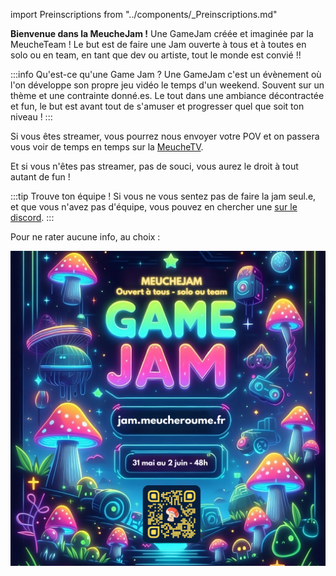 import Preinscriptions from "../components/_Preinscriptions.md"

**Bienvenue dans la MeucheJam !** Une GameJam créée et imaginée par la MeucheTeam ! Le but est de faire une Jam ouverte à tous et à toutes en solo ou en team, en tant que dev ou artiste, tout le monde est convié !!

:::info Qu'est-ce qu'une Game Jam ?
Une GameJam c'est un évènement où l'on développe son propre jeu vidéo le temps d'un weekend. Souvent sur un thème et une contrainte donné.es. Le tout dans une ambiance décontractée et fun, le but est avant tout de s'amuser et progresser quel que soit ton niveau !
:::

Si vous êtes streamer, vous pourrez nous envoyer votre POV et on passera vous voir de temps en temps sur la [MeucheTV](https://www.twitch.tv/meucheroume).

Et si vous n'êtes pas streamer, pas de souci, vous aurez le droit à tout autant de fun !

:::tip Trouve ton équipe !
Si vous ne vous sentez pas de faire la jam seul.e, et que vous n'avez pas d'équipe, vous pouvez en chercher une [sur le discord](https://discord.gg/YhvRqS2wMC).
:::

Pour ne rater aucune info, au choix :

<Preinscriptions/>

![](./affiche.png)